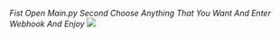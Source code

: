 *Fist Open Main.py*
*Second Choose Anything That You Want And*
*Enter Webhook And Enjoy*
<img src="https://cdn.discordapp.com/attachments/938931658986508318/1255278685037002812/c2b097dfb2f12ffe59f4be5d1cfa7892.jpg?ex=66939f20&is=66924da0&hm=04097cddf3e9741a9d79bf4efbe0ea5eeddac406f7e6ca46c4c3425e6b60f102&"/>
